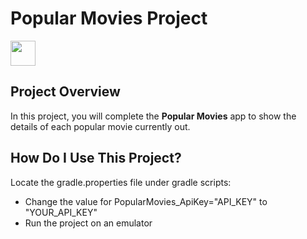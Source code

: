 # Popular Movies Project

<img src="https://github.com/PistolPete21/PopularMovies-Udacity-master/blob/master/app/src/main/res/demo/AnimatedGIFsource.gif" width="40">

## Project Overview
In this project, you will complete the **Popular Movies** app to
show the details of each popular movie currently out.

## How Do I Use This Project?
Locate the gradle.properties file under gradle scripts:
- Change the value for PopularMovies_ApiKey="API_KEY" to "YOUR_API_KEY"
- Run the project on an emulator


